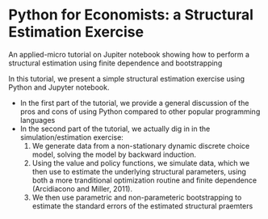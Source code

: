 # Python for Economists: a Structural Estimation Exercise
An applied-micro tutorial on Jupiter notebook showing how to perform a structural estimation using finite dependence and bootstrapping

In this tutorial, we present a simple structural estimation exercise using Python and Jupyter notebook.
  * In the first part of the tutorial, we provide a general discussion of the pros and cons of using Python compared to other popular programming languages
  * In the second part of the tutorial, we actually dig in in the simulation/estimation exercise:
    1. We generate data from a non-stationary dynamic discrete choice model, solving the model by backward induction.
    2. Using the value and policy functions, we simulate data, which we then use to estimate the underlying structural parameters, using both a more tranditional optimization routine and finite dependence (Arcidiacono and Miller, 2011).
    3. We then use parametric and non-parameteric bootstrapping to estimate the standard errors of the estimated structural praemters
